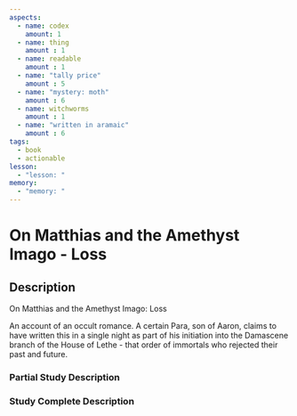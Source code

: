 ```yaml
---
aspects: 
  - name: codex
    amount: 1
  - name: thing
    amount : 1
  - name: readable
    amount : 1
  - name: "tally price"
    amount : 5
  - name: "mystery: moth"
    amount : 6
  - name: witchworms
    amount : 1
  - name: "written in aramaic"
    amount : 6
tags:
  - book
  - actionable
lesson:
  - "lesson: "
memory:
  - "memory: "
---
```


# On Matthias and the Amethyst Imago - Loss

## Description
On Matthias and the Amethyst Imago: Loss

An account of an occult romance. A certain Para, son of Aaron, claims to have written this in a single night as part of his initiation into the Damascene branch of the House of Lethe - that order of immortals who rejected their past and future.
### Partial Study Description

### Study Complete Description
